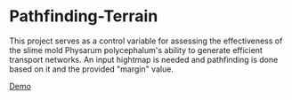 # Pathfinding-Terrain
This project serves as a control variable for assessing the effectiveness of the slime mold Physarum polycephalum's ability to generate efficient transport networks.
An input hightmap is needed and pathfinding is done based on it and the provided "margin" value.

[Demo](https://hayden.gg/Pathfinding-Terrain/)
